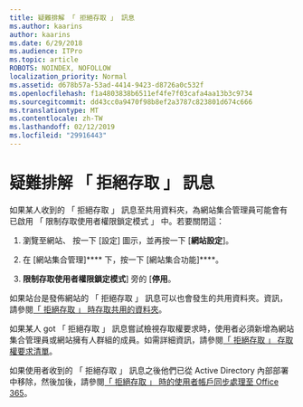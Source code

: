 ```yaml
---
title: 疑難排解 「 拒絕存取 」 訊息
ms.author: kaarins
author: kaarins
ms.date: 6/29/2018
ms.audience: ITPro
ms.topic: article
ROBOTS: NOINDEX, NOFOLLOW
localization_priority: Normal
ms.assetid: d678b57a-53ad-4414-9423-d8726a0c532f
ms.openlocfilehash: f1a4803838b6511ef4fe7f03cafa4aa13b3c9734
ms.sourcegitcommit: dd43cc0a9470f98b8ef2a3787c823801d674c666
ms.translationtype: MT
ms.contentlocale: zh-TW
ms.lasthandoff: 02/12/2019
ms.locfileid: "29916443"
---
```

# <a name="troubleshoot-access-denied-messages"></a>疑難排解 「 拒絕存取 」 訊息

如果某人收到的 「 拒絕存取 」 訊息至共用資料夾，為網站集合管理員可能會有已啟用 「 限制存取使用者權限鎖定模式 」 中。若要關閉這： 
  
1. 瀏覽至網站、 按一下 [設定] 圖示，並再按一下 [**網站設定**]。
    
2. 在 [網站集合管理]**** 下，按一下 [網站集合功能]****。
    
3. **限制存取使用者權限鎖定模式**] 旁的 [**停用**。
    
如果站台是發佈網站的 「 拒絕存取 」 訊息可以也會發生的共用資料夾。資訊，請參閱[「 拒絕存取 」 時存取共用的資料夾](https://go.microsoft.com/fwlink/?linkid=2004317)。
  
如果某人 got 「 拒絕存取 」 訊息嘗試檢視存取權要求時，使用者必須新增為網站集合管理員或網站擁有人群組的成員。如需詳細資訊，請參閱[「 拒絕存取 」 存取權要求清單](https://go.microsoft.com/fwlink/?linkid=2004220)。
  
如果使用者收到的 「 拒絕存取 」 訊息之後他們已從 Active Directory 內部部署中移除，然後加後，請參閱[「 拒絕存取 」 時的使用者帳戶同步處理至 Office 365](https://go.microsoft.com/fwlink/?linkid=2004318)。
  

